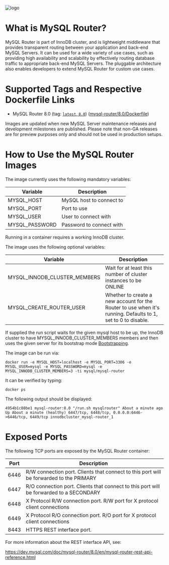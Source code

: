 ![logo](https://www.mysql.com/common/logos/logo-mysql-170x115.png)

# What is MySQL Router?

MySQL Router is part of InnoDB cluster, and is lightweight middleware that
provides transparent routing between your application and back-end MySQL
Servers. It can be used for a wide variety of use cases, such as providing high
availability and scalability by effectively routing database traffic to
appropriate back-end MySQL Servers. The pluggable architecture also enables
developers to extend MySQL Router for custom use cases.

# Supported Tags and Respective Dockerfile Links

* MySQL Router 8.0 (tag: [`latest`, `8.0`](https://github.com/mysql/mysql-docker/blob/mysql-router/8.0/Dockerfile)) ([mysql-router/8.0/Dockerfile](https://github.com/mysql/mysql-docker/blob/mysql-router/8.0/Dockerfile))

Images are updated when new MySQL Server maintenance releases and development milestones are published. Please note that non-GA releases are for preview purposes only and should not be used in production setups.

# How to Use the MySQL Router Images

The image currently uses the following mandatory variables:

| Variable                 | Description                                 |
| ------------------------ | ------------------------------------------- |
| MYSQL_HOST               | MySQL host to connect to                    |
| MYSQL_PORT               | Port to use                                 |
| MYSQL_USER               | User to connect with                        |
| MYSQL_PASSWORD           | Password to connect with                    |

Running in a container requires a working InnoDB cluster.

The image uses the following optional variables:

| Variable                 | Description                                 |
| ------------------------ | ------------------------------------------- |
| MYSQL_INNODB_CLUSTER_MEMBERS | Wait for at least this number of cluster instances to be ONLINE |
| MYSQL_CREATE_ROUTER_USER | Whether to create a new account for the Router to use when it's running. Defaults to 1, set to 0 to disable. |

If supplied the run script waits for the given mysql host to be up, the InnoDB cluster to have
MYSQL_INNODB_CLUSTER_MEMBERS members and then uses the given server for its
bootstrap mode
[Bootstrapping](https://dev.mysql.com/doc/mysql-router/8.0/en/mysql-router-deploying-bootstrapping.html).

The image can be run via:

```
docker run -e MYSQL_HOST=localhost -e MYSQL_PORT=3306 -e MYSQL_USER=mysql -e MYSQL_PASSWORD=mysql -e MYSQL_INNODB_CLUSTER_MEMBERS=3 -ti mysql/mysql-router
```

It can be verified by typing:

```
docker ps
```

The following output should be displayed:

```
4954b1c80be1 mysql-router:8.0 "/run.sh mysqlrouter" About a minute ago Up About a minute (healthy) 6447/tcp, 6448/tcp, 0.0.0.0:6446->6446/tcp, 6449/tcp innodbcluster_mysql-router_1
```

# Exposed Ports

The following TCP ports are exposed by the MySQL Router container:

| Port  | Description
| ----- | --------------------------------------------------------------------------------------- |
| 6446  | R/W connection port. Clients that connect to this port will be forwarded to the PRIMARY |
| 6447  | R/O connection port. Clients that connect to this port will be forwarded to a SECONDARY |
| 6448  | X Protocol R/W connection port. R/W port for X protocol client connections              |
| 6449  | X Protocol R/O connection port. R/O port for X protocol client connections              |
| 8443  | HTTPS REST interface port.                                                              |

For more information about the REST interface API, see:

https://dev.mysql.com/doc/mysql-router/8.0/en/mysql-router-rest-api-reference.html


